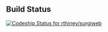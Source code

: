 ## Build Status
[ ![Codeship Status for rthiney/surgiweb](https://app.codeship.com/projects/598eb7c0-c5a9-0134-b344-5e1bd76d6753/status?branch=master)](https://app.codeship.com/projects/198357)

 
